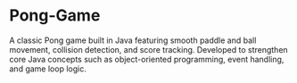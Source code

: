 # Pong-Game
A classic Pong game built in Java featuring smooth paddle and ball movement, collision detection, and score tracking. Developed to strengthen core Java concepts such as object-oriented programming, event handling, and game loop logic.
